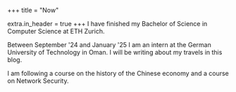 +++
title = "Now"

extra.in_header = true
+++
I have finished my Bachelor of Science in Computer Science at ETH Zurich.

Between September '24 and January '25 I am an intern at the German University of Technology in Oman.
I will be writing about my travels in this blog.

I am following a course on the history of the Chinese economy and a course on Network Security.
